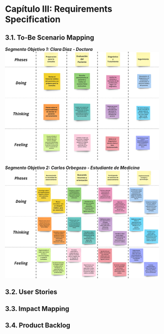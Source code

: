 # Capítulo III: Requirements Specification

## 3.1. To-Be Scenario Mapping
**_Segmento Objetivo 1: Clara Diaz - Doctora_**
![alt text](<../assets/imgs/Clara Diaz - To-be.jpg>)

**_Segmento Objetivo 2: Carlos Orbegozo - Estudiante de Medicina_**
![alt text](<../assets/imgs/Carlos - To - Be.jpg>)

## 3.2. User Stories

## 3.3. Impact Mapping

## 3.4. Product Backlog
